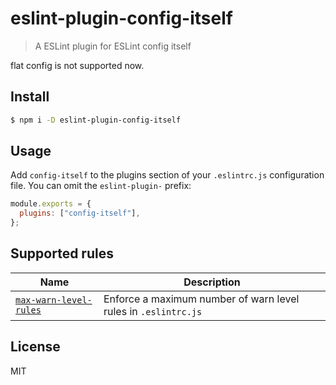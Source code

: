 # eslint-plugin-config-itself

> A ESLint plugin for ESLint config itself

flat config is not supported now.

## Install

```sh
$ npm i -D eslint-plugin-config-itself
```

## Usage

Add `config-itself` to the plugins section of your `.eslintrc.js` configuration file. You can omit the `eslint-plugin-` prefix:

```js
module.exports = {
  plugins: ["config-itself"],
};
```

## Supported rules

| Name                                                           | Description                                                    |
| -------------------------------------------------------------- | -------------------------------------------------------------- |
| [`max-warn-level-rules`](./docs/rules/max-warn-level-rules.md) | Enforce a maximum number of warn level rules in `.eslintrc.js` |

## License

MIT
